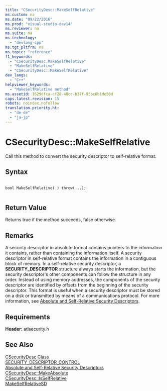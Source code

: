 ```yaml
---
title: "CSecurityDesc::MakeSelfRelative"
ms.custom: na
ms.date: "09/22/2016"
ms.prod: "visual-studio-dev14"
ms.reviewer: na
ms.suite: na
ms.technology: 
  - "devlang-cpp"
ms.tgt_pltfrm: na
ms.topic: "reference"
f1_keywords: 
  - "CSecurityDesc.MakeSelfRelative"
  - "MakeSelfRelative"
  - "CSecurityDesc::MakeSelfRelative"
dev_langs: 
  - "C++"
helpviewer_keywords: 
  - "MakeSelfRelative method"
ms.assetid: 1629dfca-cf28-40cc-b37f-95bc6b1de50d
caps.latest.revision: 15
robots: noindex,nofollow
translation.priority.ht: 
  - "de-de"
  - "ja-jp"
---
```

# CSecurityDesc::MakeSelfRelative
Call this method to convert the security descriptor to self-relative format.  
  
## Syntax  
  
```  
  
bool MakeSelfRelative( ) throw(...);  
  
```  
  
## Return Value  
 Returns true if the method succeeds, false otherwise.  
  
## Remarks  
 A security descriptor in absolute format contains pointers to the information it contains, rather than containing the information itself. A security descriptor in self-relative format contains the information in a contiguous block of memory. In a self-relative security descriptor, a **SECURITY_DESCRIPTOR** structure always starts the information, but the security descriptor's other components can follow the structure in any order. Instead of using memory addresses, the components of the security descriptor are identified by offsets from the beginning of the security descriptor. This format is useful when a security descriptor must be stored on a disk or transmitted by means of a communications protocol. For more information, see [Absolute and Self-Relative Security Descriptors](http://msdn.microsoft.com/library/windows/desktop/aa374807).  
  
## Requirements  
 **Header:** atlsecurity.h  
  
## See Also  
 [CSecurityDesc Class](../vs140/csecuritydesc-class.md)   
 [SECURITY_DESCRIPTOR_CONTROL](http://msdn.microsoft.com/library/windows/desktop/aa379566)   
 [Absolute and Self-Relative Security Descriptors](http://msdn.microsoft.com/library/windows/desktop/aa374807)   
 [CSecurityDesc::MakeAbsolute](../vs140/csecuritydesc--makeabsolute.md)   
 [CSecurityDesc::IsSelfRelative](../vs140/csecuritydesc--isselfrelative.md)   
 [MakeSelfRelativeSD](http://msdn.microsoft.com/library/windows/desktop/aa379265)